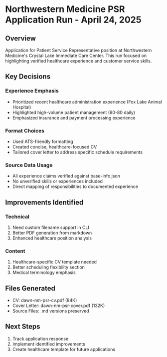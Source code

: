 # Northwestern Medicine PSR Application Run - April 24, 2025

## Overview
Application for Patient Service Representative position at Northwestern Medicine's Crystal Lake Immediate Care Center. This run focused on highlighting verified healthcare experience and customer service skills.

## Key Decisions

### Experience Emphasis
- Prioritized recent healthcare administration experience (Fox Lake Animal Hospital)
- Highlighted high-volume patient management (60-80 daily)
- Emphasized insurance and payment processing experience

### Format Choices
- Used ATS-friendly formatting
- Created concise, healthcare-focused CV
- Tailored cover letter to address specific schedule requirements

### Source Data Usage
- All experience claims verified against base-info.json
- No unverified skills or experiences included
- Direct mapping of responsibilities to documented experience

## Improvements Identified

### Technical
1. Need custom filename support in CLI
2. Better PDF generation from markdown
3. Enhanced healthcare position analysis

### Content
1. Healthcare-specific CV template needed 
2. Better scheduling flexibility section
3. Medical terminology emphasis

## Files Generated
- CV: dawn-nm-psr-cv.pdf (84K)
- Cover Letter: dawn-nm-psr-cover.pdf (132K)
- Source Files: .md versions preserved

## Next Steps
1. Track application response
2. Implement identified improvements
3. Create healthcare template for future applications

